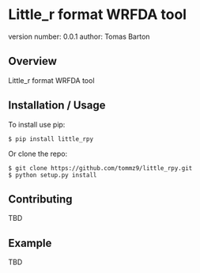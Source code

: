 Little_r format WRFDA tool
===============================

version number: 0.0.1
author: Tomas Barton

Overview
--------

Little_r format WRFDA tool

Installation / Usage
--------------------

To install use pip:

    $ pip install little_rpy


Or clone the repo:

    $ git clone https://github.com/tommz9/little_rpy.git
    $ python setup.py install
    
Contributing
------------

TBD

Example
-------

TBD